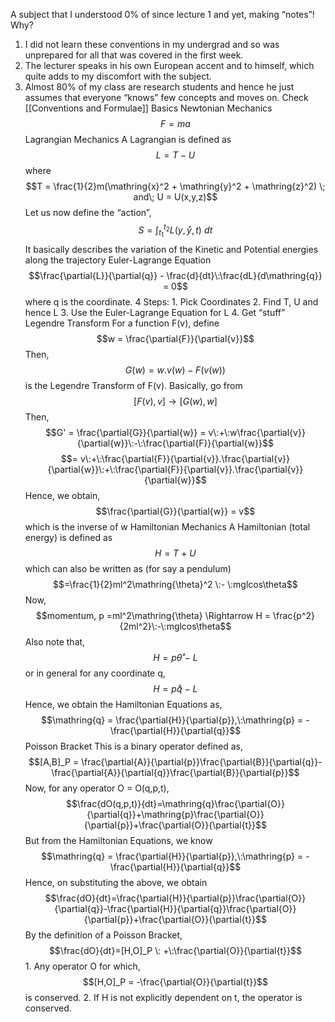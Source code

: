 A subject that I understood 0% of since lecture 1 and yet, making “notes”!
Why?
1. I did not learn these conventions in my undergrad and so was unprepared for all that was covered in the first week.
2. The lecturer speaks in his own European accent and to himself, which quite adds to my discomfort with the subject.
3. Almost 80% of my class are research students and hence he just assumes that everyone “knows” few concepts and moves on.
Check [[Conventions and Formulae]]
 Basics
	Newtonian Mechanics
		$$F=ma$$
	Lagrangian Mechanics
		A Lagrangian is defined as
		$$L = T - U $$
			where $$T = \frac{1}{2}m(\mathring{x}^2 + \mathring{y}^2 + \mathring{z}^2) \; and\; U = U(x,y,z)$$
		Let us now define the “action”,
		$$S = \int_{t_1}^{t_2}L(y,\mathring{y},t)\:dt$$
			It basically describes the variation of the Kinetic and Potential energies along the trajectory
		Euler-Lagrange Equation
		$$\frac{\partial{L}}{\partial{q}} - \frac{d}{dt}\:\frac{dL}{d\mathring{q}} = 0$$
			where q is the coordinate.
		4 Steps:
			1. Pick Coordinates
			2. Find T, U and hence L
			3. Use the Euler-Lagrange Equation for L
			4. Get “stuff”
	Legendre Transform
		For a function F(v), define $$w = \frac{\partial{F}}{\partial{v}}$$
		Then, $$G(w) = w.v(w) - F(v(w))$$
		is the Legendre Transform of F(v).
			Basically, go from $$[F(v),v] \longrightarrow [G(w),w]$$
			Then, $$G' = \frac{\partial{G}}{\partial{w}} = v\:+\:w\frac{\partial{v}}{\partial{w}}\:-\:\frac{\partial{F}}{\partial{w}}$$ $$= v\:+\:\frac{\partial{F}}{\partial{v}}.\frac{\partial{v}}{\partial{w}}\:+\:\frac{\partial{F}}{\partial{v}}.\frac{\partial{v}}{\partial{w}}$$
			Hence, we obtain, $$\frac{\partial{G}}{\partial{w}} = v$$
			which is the inverse of w
	Hamiltonian Mechanics
		A Hamiltonian (total energy) is defined as $$H = T\:+\:U$$
		which can also be written as (for say a pendulum) $$=\frac{1}{2}ml^2\mathring{\theta}^2 \:- \:mglcos\theta$$
		Now, $$momentum, p =ml^2\mathring{\theta} \Rightarrow H = \frac{p^2}{2ml^2}\:-\:mglcos\theta$$
		Also note that, $$H=p\mathring{\theta}\:-\:L$$
		or in general for any coordinate q, $$H=p\mathring{q}\:-\:L$$
		Hence, we obtain the Hamiltonian Equations as, $$\mathring{q} = \frac{\partial{H}}{\partial{p}},\:\mathring{p} = -\frac{\partial{H}}{\partial{q}}$$
	Poisson Bracket
		This is a binary operator defined as, $$[A,B]_P = \frac{\partial{A}}{\partial{p}}\frac{\partial{B}}{\partial{q}}-\frac{\partial{A}}{\partial{q}}\frac{\partial{B}}{\partial{p}}$$
		Now, for any operator O = O(q,p,t), $$\frac{dO(q,p,t)}{dt}=\mathring{q}\frac{\partial{O}}{\partial{q}}+\mathring{p}\frac{\partial{O}}{\partial{p}}+\frac{\partial{O}}{\partial{t}}$$
		But from the Hamiltonian Equations, we know $$\mathring{q} = \frac{\partial{H}}{\partial{p}},\:\mathring{p} = -\frac{\partial{H}}{\partial{q}}$$
		Hence, on substituting the above, we obtain $$\frac{dO}{dt}=\frac{\partial{H}}{\partial{p}}\frac{\partial{O}}{\partial{q}}-\frac{\partial{H}}{\partial{q}}\frac{\partial{O}}{\partial{p}}+\frac{\partial{O}}{\partial{t}}$$
		By the definition of a Poisson Bracket, $$\frac{dO}{dt}=[H,O]_P \: +\:\frac{\partial{O}}{\partial{t}}$$
			1. Any operator O for which, $$[H,O]_P = -\frac{\partial{O}}{\partial{t}}$$
			is conserved.
			2. If H is not explicitly dependent on t, the operator is conserved.
	